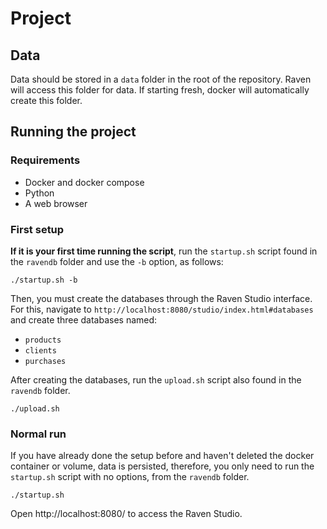 # Project

## Data

Data should be stored in a `data` folder in the root of the repository. Raven will access this folder for data. If starting fresh, docker will automatically create this folder.

## Running the project

### Requirements

- Docker and docker compose
- Python
- A web browser

### First setup

**If it is your first time running the script**, run the `startup.sh` script found in the `ravendb` folder and use the `-b` option, as follows:

```
./startup.sh -b
```

Then, you must create the databases through the Raven Studio interface. For this, navigate to `http://localhost:8080/studio/index.html#databases` and create three databases named:

- `products`
- `clients`
- `purchases`

After creating the databases, run the `upload.sh` script also found in the `ravendb` folder.

```
./upload.sh
```

### Normal run

If you have already done the setup before and haven't deleted the docker container or volume, data is persisted, therefore, you only need to run the `startup.sh` script with no options, from the `ravendb` folder.

```
./startup.sh
```

Open http://localhost:8080/ to access the Raven Studio.
